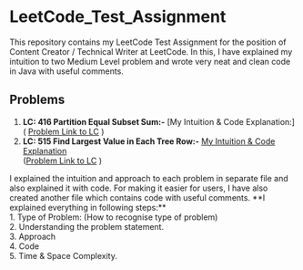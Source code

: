 # LeetCode_Test_Assignment
This repository contains my LeetCode Test Assignment for the position of Content Creator / Technical Writer at LeetCode. In this, I have explained my intuition to two Medium Level problem and wrote  very neat and clean code in Java with useful comments. 
<br>
## Problems
 1. **LC: 416 Partition Equal Subset Sum:-**  [My Intuition & Code Explanation:]
    <br>
    ( [Problem Link to LC](https://leetcode.com/problems/partition-equal-subset-sum/) )
 2. **LC: 515 Find Largest Value in Each Tree Row:-** [My Intuition & Code Explanation](https://github.com/Jagrit29/LeetCode_Test_Assignment/tree/master/LC-515.%20Find%20Largest%20Value%20in%20Each%20Tree%20Row)
    <br>
    ([Problem Link to LC](https://leetcode.com/problems/find-largest-value-in-each-tree-row/) )
    <br>

   <p>
   I explained the intuition and approach to each problem in separate file and also explained it with code. For making it easier for users,    I have also created another file which contains code with useful comments. **I explained everything in following steps:**
   <br>
          1. Type of Problem: (How to recognise type of problem) <br>
          2. Understanding the problem statement. <br>
          3. Approach <br>
          4. Code     <br>
          5. Time & Space Complexity.  <br>
    </p>



